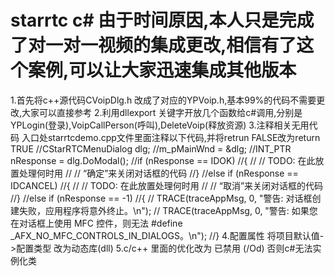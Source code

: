# starrtc c# 由于时间原因,本人只是完成了对一对一视频的集成更改,相信有了这个案例,可以让大家迅速集成其他版本
1.首先将c++源代码CVoipDlg.h 改成了对应的YPVoip.h,基本99%的代码不需要更改,大家可以直接参考
2.利用dllexport 关键字开放几个函数给c#调用,分别是YPLogin(登录),VoipCallPerson(呼叫),DeleteVoip(释放资源)
3.注释相关无用代码 入口处starrtcdemo.cpp文件里面注释以下代码,并将retrun FALSE改为return TRUE
  //CStarRTCMenuDialog dlg;
	//m_pMainWnd = &dlg;
	//INT_PTR nResponse = dlg.DoModal();
	//if (nResponse == IDOK)
	//{
	//	// TODO: 在此放置处理何时用
	//	//  “确定”来关闭对话框的代码
	//}
	//else if (nResponse == IDCANCEL)
	//{
	//	// TODO: 在此放置处理何时用
	//	//  “取消”来关闭对话框的代码
	//}
	//else if (nResponse == -1)
	//{
	//	TRACE(traceAppMsg, 0, "警告: 对话框创建失败，应用程序将意外终止。\n");
	//	TRACE(traceAppMsg, 0, "警告: 如果您在对话框上使用 MFC 控件，则无法 #define _AFX_NO_MFC_CONTROLS_IN_DIALOGS。\n");
	//}
4.配置属性
  将项目默认值->配置类型 改为动态库(dll)
5.c/c++ 里面的优化改为 已禁用 (/Od) 否则c#无法实例化类

